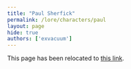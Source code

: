 ```yaml
---
title: "Paul Sherfick"
permalink: /lore/characters/paul
layout: page
hide: true
authors: ['exvacuum']
---
```

<html>
<head>
    <script type="text/javascript">
        window.location.replace("../characters#paul");
    </script>
</head>
<body>
<p>This page has been relocated to <a href="../characters#paul">this link</a>.</p>
</body>
</html>